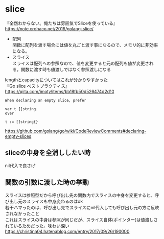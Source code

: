 # slice
『全然わからない。俺たちは雰囲気でSliceを使っている』  
https://note.crohaco.net/2019/golang-slice/

- 配列  
関数に配列を渡す場合には値を丸ごと渡す事になるので、メモリ的に非効率になる。
- スライス  
スライスは配列への参照なので、値を変更すると元の配列も値が変更される。関数に渡す時も値渡しではなく参照渡しになる

lengthとcapacityについてはこれが分かりやすかった  
『Go slice ベストプラクティス』  
https://qiita.com/imoty/items/bb18fb50d526474d2d10


```
When declaring an empty slice, prefer

var t []string
over

t := []string{}
```
https://github.com/golang/go/wiki/CodeReviewComments#declaring-empty-slices

## sliceの中身を全消ししたい時
nil代入で良さげ

## 関数の引数に渡した時の挙動
スライスは参照型だから呼び出し先の関数内でスライスの中身を変更すると、呼び出し元のスライスも中身変わるのはok  
若干ハマったのは、呼び出し先でスライスにnil代入しても呼び出し元の方に反映されなかったこと  
これはスライスの中身は参照が同じだが、スライス自体(ポインター)は値渡しされているためだった。味わい深い  
https://christina04.hatenablog.com/entry/2017/09/26/190000
